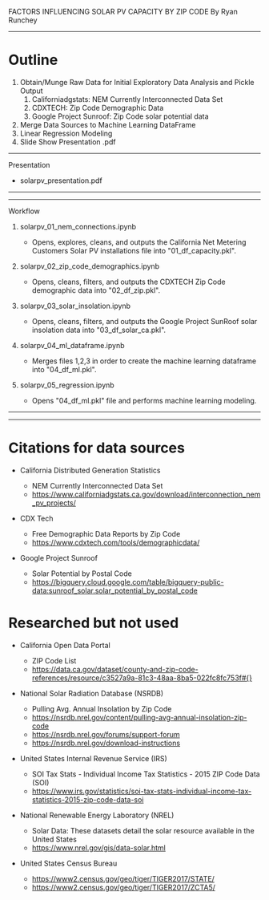 FACTORS INFLUENCING SOLAR PV CAPACITY BY ZIP CODE
By Ryan Runchey

----------------------------------------------------------------------------------------------------------------



# Outline

1. Obtain/Munge Raw Data for Initial Exploratory Data Analysis and Pickle Output
    1. Californiadgstats: NEM Currently Interconnected Data Set
    2. CDXTECH: Zip Code Demographic Data
    3. Google Project Sunroof: Zip Code solar potential data
2. Merge Data Sources to Machine Learning DataFrame
3. Linear Regression Modeling
4. Slide Show Presentation .pdf

----------------------------------------------------------------------------------------------------------------



Presentation

* solarpv_presentation.pdf

----------------------------------------------------------------------------------------------------------------
----------------------------------------------------------------------------------------------------------------


Workflow

1. solarpv_01_nem_connections.ipynb

    * Opens, explores, cleans, and outputs the California Net Metering Customers Solar PV installations file into "01_df_capacity.pkl". 


2. solarpv_02_zip_code_demographics.ipynb
    
    * Opens, cleans, filters, and outputs the CDXTECH Zip Code demographic data into "02_df_zip.pkl".


3. solarpv_03_solar_insolation.ipynb

    * Opens, cleans, filters, and outputs the Google Project SunRoof solar insolation data into "03_df_solar_ca.pkl".


4. solarpv_04_ml_dataframe.ipynb

    * Merges files 1,2,3 in order to create the machine learning dataframe into "04_df_ml.pkl".


5. solarpv_05_regression.ipynb

    * Opens "04_df_ml.pkl" file and performs machine learning modeling.

----------------------------------------------------------------------------------------------------------------
----------------------------------------------------------------------------------------------------------------



# Citations for data sources

* California Distributed Generation Statistics
    * NEM Currently Interconnected Data Set
    * https://www.californiadgstats.ca.gov/download/interconnection_nem_pv_projects/


* CDX Tech
    * Free Demographic Data Reports by Zip Code
    * https://www.cdxtech.com/tools/demographicdata/


* Google Project Sunroof
    * Solar Potential by Postal Code
    * https://bigquery.cloud.google.com/table/bigquery-public-data:sunroof_solar.solar_potential_by_postal_code


# Researched but not used

* California Open Data Portal
    * ZIP Code List
    * https://data.ca.gov/dataset/county-and-zip-code-references/resource/c3527a9a-81c3-48aa-8ba5-022fc8fc753f#{}


* National Solar Radiation Database (NSRDB)
    * Pulling Avg. Annual Insolation by Zip Code
    * https://nsrdb.nrel.gov/content/pulling-avg-annual-insolation-zip-code
    * https://nsrdb.nrel.gov/forums/support-forum
    * https://nsrdb.nrel.gov/download-instructions
    

* United States Internal Revenue Service (IRS)
    * SOI Tax Stats - Individual Income Tax Statistics - 2015 ZIP Code Data (SOI)
    * https://www.irs.gov/statistics/soi-tax-stats-individual-income-tax-statistics-2015-zip-code-data-soi


* National Renewable Energy Laboratory (NREL)
    * Solar Data: These datasets detail the solar resource available in the United States
    * https://www.nrel.gov/gis/data-solar.html


* United States Census Bureau
    * https://www2.census.gov/geo/tiger/TIGER2017/STATE/
    * https://www2.census.gov/geo/tiger/TIGER2017/ZCTA5/
